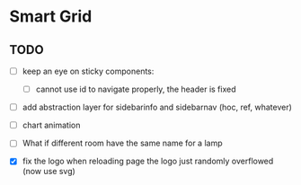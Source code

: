 # Smart Grid

## TODO

- [ ] keep an eye on sticky components:

  - [ ] cannot use id to navigate properly, the header is fixed

- [ ] add abstraction layer for sidebarinfo and sidebarnav (hoc, ref, whatever)
- [ ] chart animation
- [ ] What if different room have the same name for a lamp

- [x] fix the logo when reloading page the logo just randomly overflowed (now use svg)
